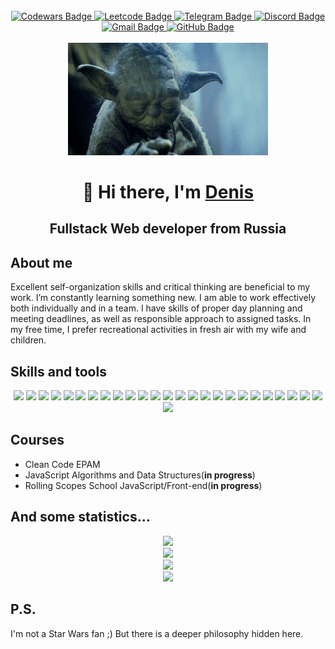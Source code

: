 <div id="views_counter " align="right">
  <img src="https://komarev.com/ghpvc/?username=dhusser" alt="" />
</div>

<div id="header" align="center">
  <a href="https://www.codewars.com/users/rsschool_42c5f954c05a1d94">
    <img src="https://img.shields.io/badge/Codewars-B92F21?style=for-the-badge&logo=Codewars&logoColor=white"
      alt="Codewars Badge" />
  </a>
  <a href="https://www.leetcode.com/dhusser">
    <img src="https://img.shields.io/badge/Leetcode-FFA116?style=for-the-badge&logo=Leetcode&logoColor=white"
      alt="Leetcode Badge" />
  </a>
  <a href="tg://resolve?domain=dhusser">
    <img src="https://img.shields.io/badge/Telegram-239AD6?style=for-the-badge&logo=telegram&logoColor=white"
      alt="Telegram Badge" />
  </a>
  <a href="https://discordapp.com/users/872181479680122892/">
    <img src="https://img.shields.io/badge/Discord-5662F6?style=for-the-badge&logo=Discord&logoColor=white"
      alt="Discord Badge" />
  </a>
  <a href="mailto: gusser.denis@gmail.com">
    <img src="https://img.shields.io/badge/Gmail-EA4335?style=for-the-badge&logo=Gmail&logoColor=white"
      alt="Gmail Badge" />
  </a>
  <a href="https://github.com/dhusser">
    <img src="https://img.shields.io/badge/GitHub-black?style=for-the-badge&logo=GitHub&logoColor=white"
      alt="GitHub Badge" />
  </a>
</div>
<br>
<div id="gif" align="center">
  <img src="./gif/master-proger.gif" width="320" />
</div>

<h1 align="center">&#128075; Hi there, I'm <a href="https://dhusser.ru" target="_blank">Denis</a></h1>

<h2 align="center">Fullstack Web developer from Russia</h2>


<div id="main">
  <div id="about_me">
    <h2>About me </h2>
    <p>Excellent self-organization skills and critical thinking are beneficial to my work. I’m constantly learning
      something new. I am able to work effectively both individually and in a team. I have skills of proper day planning
      and meeting deadlines, as well as responsible approach to assigned tasks. In my free time, I prefer recreational
      activities in fresh air with my wife and children.</p>
  </div>

  <div id="skills">
    <h2>Skills and tools</h2>

   <div id="logos" align="center">
      <img src="https://img.shields.io/badge/javascript-%23323330.svg?style=for-the-badge&logo=javascript&logoColor=%23F7DF1E">
      <img src="https://img.shields.io/badge/typescript-%23007ACC.svg?style=for-the-badge&logo=typescript&logoColor=white">
      <img src="https://img.shields.io/badge/react-%2320232a.svg?style=for-the-badge&logo=react&logoColor=%2361DAFB">
      <img src="https://img.shields.io/badge/vuejs-%2335495e.svg?style=for-the-badge&logo=vuedotjs&logoColor=%234FC08D">
      <img src="https://img.shields.io/badge/node.js-6DA55F?style=for-the-badge&logo=node.js&logoColor=white">
      <img src="https://img.shields.io/badge/php-%23777BB4.svg?style=for-the-badge&logo=php&logoColor=white">
      <img src="https://img.shields.io/badge/laravel-%23FF2D20.svg?style=for-the-badge&logo=laravel&logoColor=white">
      <img src="https://img.shields.io/badge/html5-%23E34F26.svg?style=for-the-badge&logo=html5&logoColor=white">
      <img src="https://img.shields.io/badge/css3-%231572B6.svg?style=for-the-badge&logo=css3&logoColor=white">
      <img src="https://img.shields.io/badge/less-2B4C80?style=for-the-badge&logo=less&logoColor=white">
      <img src="https://img.shields.io/badge/SASS-hotpink.svg?style=for-the-badge&logo=SASS&logoColor=white">
      <img src="https://img.shields.io/badge/vite-%23646CFF.svg?style=for-the-badge&logo=vite&logoColor=white">
      <img src="https://img.shields.io/badge/webpack-%238DD6F9.svg?style=for-the-badge&logo=webpack&logoColor=black">
      <img src="https://img.shields.io/badge/GULP-%23CF4647.svg?style=for-the-badge&logo=gulp&logoColor=white">
      <img src="https://img.shields.io/badge/WordPress-%23117AC9.svg?style=for-the-badge&logo=WordPress&logoColor=white">
      <img src="https://img.shields.io/badge/joomla-%235091CD.svg?style=for-the-badge&logo=joomla&logoColor=white">
      <img src="https://img.shields.io/badge/mysql-%2300f.svg?style=for-the-badge&logo=mysql&logoColor=white">
      <img src="https://img.shields.io/badge/MongoDB-%234ea94b.svg?style=for-the-badge&logo=mongodb&logoColor=white">
      <img src="https://img.shields.io/badge/figma-%23F24E1E.svg?style=for-the-badge&logo=figma&logoColor=white">
      <img src="https://img.shields.io/badge/jquery-%230769AD.svg?style=for-the-badge&logo=jquery&logoColor=white">
      <img src="https://img.shields.io/badge/docker-%230db7ed.svg?style=for-the-badge&logo=docker&logoColor=white">
      <img src="https://img.shields.io/badge/jira-%230A0FFF.svg?style=for-the-badge&logo=jira&logoColor=white">
      <img src="https://img.shields.io/badge/jenkins-%232C5263.svg?style=for-the-badge&logo=jenkins&logoColor=white">
      <img src="https://img.shields.io/badge/-jest-%23C21325?style=for-the-badge&logo=jest&logoColor=white">
      <img src="https://img.shields.io/badge/git-%23F05033.svg?style=for-the-badge&logo=git&logoColor=white">
      <img src="https://img.shields.io/badge/github%20actions-%232671E5.svg?style=for-the-badge&logo=githubactions&logoColor=white">

  </div>
  </div>

  <div id="education">
    <h2 align="left">Courses</h2>
    <ul>
      <li>Clean Code EPAM</li>
      <li>JavaScript Algorithms and Data Structures(<b>in progress</b>)</li>
      <li>Rolling Scopes School JavaScript/Front-end(<b>in progress</b>)</li>
    </ul>
  </div>

  <div id="stats" align="center">
    <h2 align="left">And some statistics...</h2>
    <a href="https://www.codewars.com/users/rsschool_42c5f954c05a1d94"><img
        src="https://www.codewars.com/users/rsschool_42c5f954c05a1d94/badges/large"></a><br>
    <a href="https://leetcode.com/dhusser/"><img
        src="https://leetcode-stats-six.vercel.app/api?username=dhusser&theme=dark"></a><br>
    <img
      src="https://github-readme-streak-stats.herokuapp.com?user=dhusser&theme=material&hide_border=true&border_radius=8&card_width=400"><br>
    <img src="https://github-readme-stats.vercel.app/api/top-langs/?username=dhusser"><br>
  </div>

  <div>
  <h2 align="left">P.S.</h2>
  <p>I'm not a Star Wars fan ;) But there is a deeper philosophy hidden here.</p>
  </div>

</div>